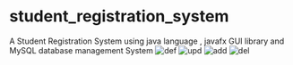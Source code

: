 # student_registration_system
A Student Registration System using java language , javafx GUI library and MySQL database management System 
![def](https://user-images.githubusercontent.com/102627389/181278181-ea2eb84f-9e1a-4542-ac21-472f10b9efb3.png)
![upd](https://user-images.githubusercontent.com/102627389/181278188-420ae8c2-3429-4ce7-8aa8-2945d9b3c52b.png)
![add](https://user-images.githubusercontent.com/102627389/181278189-98483d1c-701f-48ba-a662-b2e40512e1d8.png)
![del](https://user-images.githubusercontent.com/102627389/181278190-750b2c9d-a036-46db-bb3e-b5a87347af17.png)
